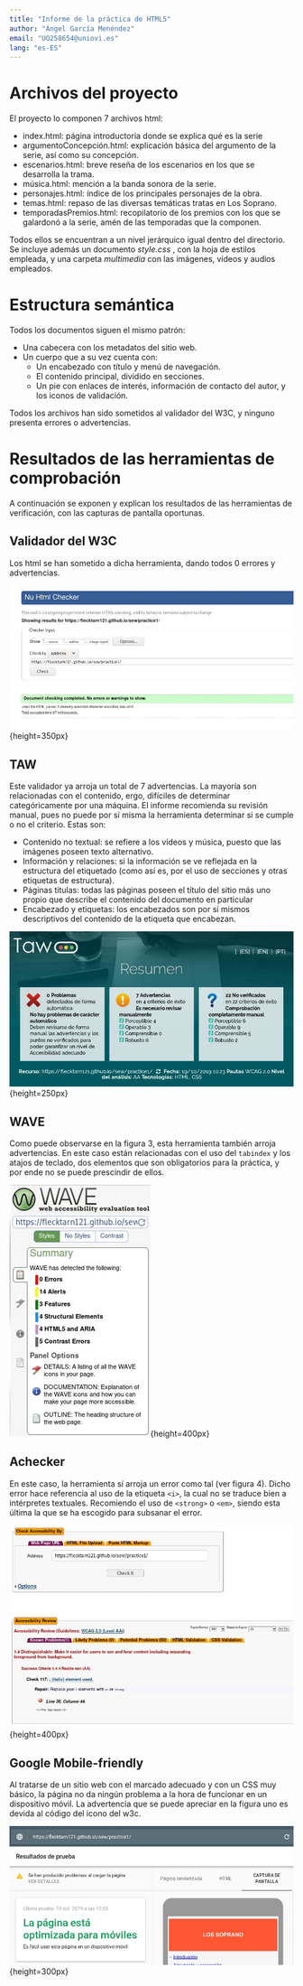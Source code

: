```yaml
---
title: "Informe de la práctica de HTML5"
author: "Ángel García Menéndez"
email: "UO258654@uniovi.es"
lang: "es-ES"
---
```

# Archivos del proyecto
El proyecto lo componen 7 archivos html:

- index.html: página introductoria donde se explica qué es la serie
- argumentoConcepción.html: explicación básica del argumento de la serie, así como su concepción.
- escenarios.html: breve reseña de los escenarios en los que se desarrolla la trama.
- música.html: mención a la banda sonora de la serie.
- personajes.html: índice de los principales personajes de la obra.
- temas.html: repaso de las diversas temáticas tratas en Los Soprano.
- temporadasPremios.html: recopilatorio de los premios con los que se galardonó a la serie, amén de las temporadas que la componen.

Todos ellos se encuentran a un nivel jerárquico igual dentro del directorio.
Se incluye además un documento _style.css_ , con la hoja de estilos empleada, y una carpeta _multimedia_ con las imágenes, vídeos y audios empleados.

# Estructura semántica

Todos los documentos siguen el mismo patrón:

- Una cabecera con los metadatos del sitio web.
- Un cuerpo que a su vez cuenta con:
    - Un encabezado con título y menú de navegación.
    - El contenido principal, dividido en secciones.
    - Un pie con enlaces de interés, información de contacto del autor, y los iconos de validación.

Todos los archivos han sido sometidos al validador del W3C, y ninguno presenta errores o advertencias.

# Resultados de las herramientas de comprobación

A continuación se exponen y explican los resultados de las herramientas de verificación, con las capturas de pantalla oportunas.

## Validador del W3C

Los html se han sometido a dicha herramienta, dando todos 0 errores y advertencias.

![Resultado del validador de html del w3c](pictures/validator.png){height=350px}

## TAW

Este validador ya arroja un total de 7 advertencias.
La mayoría son relacionadas con el contenido, ergo, difíciles de determinar categóricamente por una máquina.
El informe recomienda su revisión manual, pues no puede por sí misma la herramienta determinar si se cumple o no el criterio.
Estas son:

- Contenido no textual: se refiere a los vídeos y música, puesto que las imágenes poseen texto alternativo.
- Información y relaciones: si la información se ve reflejada en la estructura del etiquetado (como así es, por el uso de secciones y otras etiquetas de estructura).
- Páginas titulas: todas las páginas poseen el título del sitio más uno propio que describe el contenido del documento en particular
- Encabezado y etiquetas: los encabezados son por sí mismos descriptivos del contenido de la etiqueta que encabezan.

![Resultado de la herramienta TAW](pictures/taw.png){height=250px}

## WAVE

Como puede observarse en la figura 3, esta herramienta también arroja advertencias.
En este caso están relacionadas con el uso del `tabindex` y los atajos de teclado, dos elementos que son obligatorios para la práctica, y por ende no se puede prescindir de ellos.

![Resultados de la herramienta WAVE](pictures/wave.png){height=400px}

## Achecker

En este caso, la herramienta sí arroja un error como tal (ver figura 4).
Dicho error hace referencia al uso de la etiqueta `<i>`, la cual no se traduce bien a intérpretes textuales.
Recomiendo el uso de `<strong>` o `<em>`, siendo esta última la que se ha escogido para subsanar el error.

![Resultados de la herramienta achecker](pictures/achecker.png){height=400px}

## Google Mobile-friendly

Al tratarse de un sitio web con el marcado adecuado y con un CSS muy básico, la página no da ningún problema a la hora de funcionar en un dispositivo móvil.
La advertencia que se puede apreciar en la figura uno es devida al código del icono del w3c.

![Resultados del test de adaptabilidad móvil de Google](pictures/google.png){height=300px}
